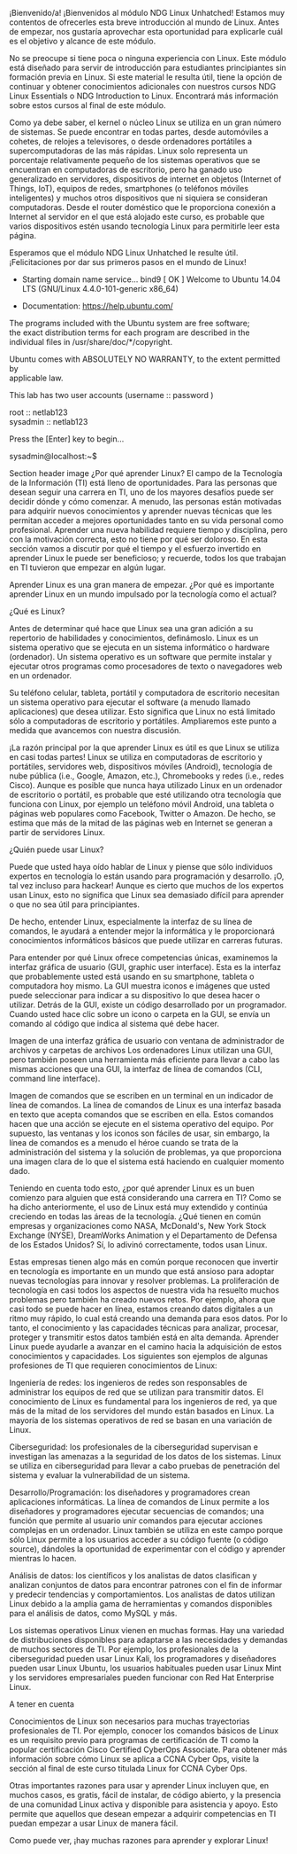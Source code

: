 ¡Bienvenido/a!
¡Bienvenidos al módulo NDG Linux Unhatched! Estamos muy contentos de ofrecerles esta breve introducción al mundo de Linux. Antes de empezar, nos gustaría aprovechar esta oportunidad para explicarle cuál es el objetivo y alcance de este módulo.

No se preocupe si tiene poca o ninguna experiencia con Linux. Este módulo está diseñado para servir de introducción para estudiantes principiantes sin formación previa en Linux. Si este material le resulta útil, tiene la opción de continuar y obtener conocimientos adicionales con nuestros cursos NDG Linux Essentials o NDG Introduction to Linux. Encontrará más información sobre estos cursos al final de este módulo.

Como ya debe saber, el kernel o núcleo Linux se utiliza en un gran número de sistemas. Se puede encontrar en todas partes, desde automóviles a cohetes, de relojes a televisores, o desde ordenadores portátiles a supercomputadoras de las más rápidas. Linux solo representa un porcentaje relativamente pequeño de los sistemas operativos que se encuentran en computadoras de escritorio, pero ha ganado uso generalizado en servidores, dispositivos de internet en objetos (Internet of Things, IoT), equipos de redes, smartphones (o teléfonos móviles inteligentes) y muchos otros dispositivos que ni siquiera se consideran computadoras. Desde el router doméstico que le proporciona conexión a Internet al servidor en el que está alojado este curso, es probable que varios dispositivos estén usando tecnología Linux para permitirle leer esta página.

Esperamos que el módulo NDG Linux Unhatched le resulte útil. ¡Felicitaciones por dar sus primeros pasos en el mundo de Linux!

- Starting domain name service... bind9 [ OK ]
  Welcome to Ubuntu 14.04 LTS (GNU/Linux 4.4.0-101-generic x86_64)

- Documentation: https://help.ubuntu.com/

The programs included with the Ubuntu system are free software;  
the exact distribution terms for each program are described in the  
individual files in /usr/share/doc/\*/copyright.

Ubuntu comes with ABSOLUTELY NO WARRANTY, to the extent permitted by  
applicable law.

This lab has two user accounts (username :: password )

root :: netlab123  
 sysadmin :: netlab123

Press the [Enter] key to begin...

sysadmin@localhost:~$

Section header image
¿Por qué aprender Linux?
El campo de la Tecnología de la Información (TI) está lleno de oportunidades. Para las personas que desean seguir una carrera en TI, uno de los mayores desafíos puede ser decidir dónde y cómo comenzar. A menudo, las personas están motivadas para adquirir nuevos conocimientos y aprender nuevas técnicas que les permitan acceder a mejores oportunidades tanto en su vida personal como profesional. Aprender una nueva habilidad requiere tiempo y disciplina, pero con la motivación correcta, esto no tiene por qué ser doloroso. En esta sección vamos a discutir por qué el tiempo y el esfuerzo invertido en aprender Linux le puede ser beneficioso; y recuerde, todos los que trabajan en TI tuvieron que empezar en algún lugar.

Aprender Linux es una gran manera de empezar. ¿Por qué es importante aprender Linux en un mundo impulsado por la tecnología como el actual?

¿Qué es Linux?

Antes de determinar qué hace que Linux sea una gran adición a su repertorio de habilidades y conocimientos, definámoslo. Linux es un sistema operativo que se ejecuta en un sistema informático o hardware (ordenador). Un sistema operativo es un software que permite instalar y ejecutar otros programas como procesadores de texto o navegadores web en un ordenador.

Su teléfono celular, tableta, portátil y computadora de escritorio necesitan un sistema operativo para ejecutar el software (a menudo llamado aplicaciones) que desea utilizar. Esto significa que Linux no está limitado sólo a computadoras de escritorio y portátiles. Ampliaremos este punto a medida que avancemos con nuestra discusión.

¡La razón principal por la que aprender Linux es útil es que Linux se utiliza en casi todas partes! Linux se utiliza en computadoras de escritorio y portátiles, servidores web, dispositivos móviles (Android), tecnología de nube pública (i.e., Google, Amazon, etc.), Chromebooks y redes (i.e., redes Cisco). Aunque es posible que nunca haya utilizado Linux en un ordenador de escritorio o portátil, es probable que esté utilizando otra tecnología que funciona con Linux, por ejemplo un teléfono móvil Android, una tableta o páginas web populares como Facebook, Twitter o Amazon. De hecho, se estima que más de la mitad de las páginas web en Internet se generan a partir de servidores Linux.

¿Quién puede usar Linux?

Puede que usted haya oído hablar de Linux y piense que sólo individuos expertos en tecnología lo están usando para programación y desarrollo. ¡O, tal vez incluso para hackear! Aunque es cierto que muchos de los expertos usan Linux, esto no significa que Linux sea demasiado difícil para aprender o que no sea útil para principiantes.

De hecho, entender Linux, especialmente la interfaz de su línea de comandos, le ayudará a entender mejor la informática y le proporcionará conocimientos informáticos básicos que puede utilizar en carreras futuras.

Para entender por qué Linux ofrece competencias únicas, examinemos la interfaz gráfica de usuario (GUI, graphic user interface). Esta es la interfaz que probablemente usted está usando en su smartphone, tableta o computadora hoy mismo. La GUI muestra iconos e imágenes que usted puede seleccionar para indicar a su dispositivo lo que desea hacer o utilizar. Detrás de la GUI, existe un código desarrollado por un programador. Cuando usted hace clic sobre un icono o carpeta en la GUI, se envía un comando al código que indica al sistema qué debe hacer.

Imagen de una interfaz gráfica de usuario con ventana de administrador de archivos y carpetas de archivos
Los ordenadores Linux utilizan una GUI, pero también poseen una herramienta más eficiente para llevar a cabo las mismas acciones que una GUI, la interfaz de línea de comandos (CLI, command line interface).

Imagen de comandos que se escriben en un terminal en un indicador de línea de comandos.
La línea de comandos de Linux es una interfaz basada en texto que acepta comandos que se escriben en ella. Estos comandos hacen que una acción se ejecute en el sistema operativo del equipo. Por supuesto, las ventanas y los iconos son fáciles de usar, sin embargo, la línea de comandos es a menudo el héroe cuando se trata de la administración del sistema y la solución de problemas, ya que proporciona una imagen clara de lo que el sistema está haciendo en cualquier momento dado.

Teniendo en cuenta todo esto, ¿por qué aprender Linux es un buen comienzo para alguien que está considerando una carrera en TI? Como se ha dicho anteriormente, el uso de Linux está muy extendido y continúa creciendo en todas las áreas de la tecnología. ¿Qué tienen en común empresas y organizaciones como NASA, McDonald's, New York Stock Exchange (NYSE), DreamWorks Animation y el Departamento de Defensa de los Estados Unidos? Sí, lo adivinó correctamente, todos usan Linux.

Estas empresas tienen algo más en común porque reconocen que invertir en tecnología es importante en un mundo que está ansioso para adoptar nuevas tecnologías para innovar y resolver problemas. La proliferación de tecnología en casi todos los aspectos de nuestra vida ha resuelto muchos problemas pero también ha creado nuevos retos. Por ejemplo, ahora que casi todo se puede hacer en línea, estamos creando datos digitales a un ritmo muy rápido, lo cual está creando una demanda para esos datos. Por lo tanto, el conocimiento y las capacidades técnicas para analizar, procesar, proteger y transmitir estos datos también está en alta demanda. Aprender Linux puede ayudarle a avanzar en el camino hacia la adquisición de estos conocimientos y capacidades. Los siguientes son ejemplos de algunas profesiones de TI que requieren conocimientos de Linux:

Ingeniería de redes: los ingenieros de redes son responsables de administrar los equipos de red que se utilizan para transmitir datos. El conocimiento de Linux es fundamental para los ingenieros de red, ya que más de la mitad de los servidores del mundo están basados en Linux. La mayoría de los sistemas operativos de red se basan en una variación de Linux.

Ciberseguridad: los profesionales de la ciberseguridad supervisan e investigan las amenazas a la seguridad de los datos de los sistemas. Linux se utiliza en ciberseguridad para llevar a cabo pruebas de penetración del sistema y evaluar la vulnerabilidad de un sistema.

Desarrollo/Programación: los diseñadores y programadores crean aplicaciones informáticas. La línea de comandos de Linux permite a los diseñadores y programadores ejecutar secuencias de comandos; una función que permite al usuario unir comandos para ejecutar acciones complejas en un ordenador. Linux también se utiliza en este campo porque sólo Linux permite a los usuarios acceder a su código fuente (o código source), dándoles la oportunidad de experimentar con el código y aprender mientras lo hacen.

Análisis de datos: los científicos y los analistas de datos clasifican y analizan conjuntos de datos para encontrar patrones con el fin de informar y predecir tendencias y comportamientos. Los analistas de datos utilizan Linux debido a la amplia gama de herramientas y comandos disponibles para el análisis de datos, como MySQL y más.

Los sistemas operativos Linux vienen en muchas formas. Hay una variedad de distribuciones disponibles para adaptarse a las necesidades y demandas de muchos sectores de TI. Por ejemplo, los profesionales de la ciberseguridad pueden usar Linux Kali, los programadores y diseñadores pueden usar Linux Ubuntu, los usuarios habituales pueden usar Linux Mint y los servidores empresariales pueden funcionar con Red Hat Enterprise Linux.

A tener en cuenta

Conocimientos de Linux son necesarios para muchas trayectorias profesionales de TI. Por ejemplo, conocer los comandos básicos de Linux es un requisito previo para programas de certificación de TI como la popular certificación Cisco Certified CyberOps Associate. Para obtener más información sobre cómo Linux se aplica a CCNA Cyber Ops, visite la sección al final de este curso titulada Linux for CCNA Cyber Ops.

Otras importantes razones para usar y aprender Linux incluyen que, en muchos casos, es gratis, fácil de instalar, de código abierto, y la presencia de una comunidad Linux activa y disponible para asistencia y apoyo. Esto permite que aquellos que desean empezar a adquirir competencias en TI puedan empezar a usar Linux de manera fácil.

Como puede ver, ¡hay muchas razones para aprender y explorar Linux!

